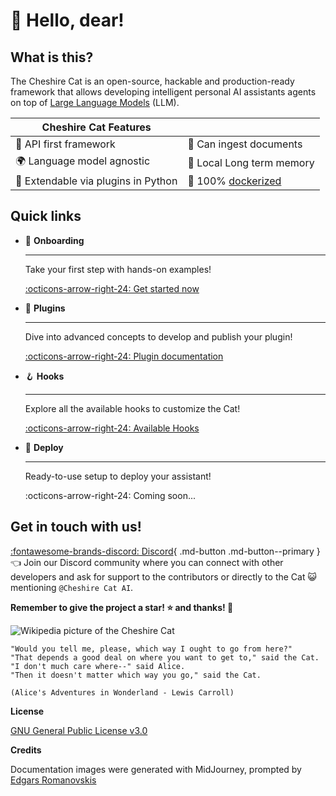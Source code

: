 # &#128075; Hello, dear!

## What is this?

The Cheshire Cat is an open-source, hackable and production-ready framework that allows developing intelligent personal 
AI assistants agents on top of [Large Language Models](conceptual/llm.md) (LLM).

| Cheshire Cat Features                      |                                                                   |
|--------------------------------------------|-------------------------------------------------------------------|
| &#129520; API first framework              | &#128220; Can ingest documents                                    |
| &#127757; Language model agnostic          | &#128024; Local Long term memory                                  |
| &#128640; Extendable via plugins in Python | 	&#128011; 100% [dockerized](https://docs.docker.com/get-docker/) |

## Quick links

<div class="grid cards" markdown>

-   &#127939; __Onboarding__

    ---

    Take your first step with hands-on examples!

    [:octicons-arrow-right-24: Get started now](quickstart/introduction.md)

- &#128268; __Plugins__

    ---

    Dive into advanced concepts to develop and publish your plugin!

    [:octicons-arrow-right-24: Plugin documentation](technical/plugins/plugins.md)

-   &#129693; __Hooks__

    ---

    Explore all the available hooks to customize the Cat!

    [:octicons-arrow-right-24: Available Hooks](technical/plugins/hooks.md#available-hooks)

-   &#128640; __Deploy__

    ---

    Ready-to-use setup to deploy your assistant!

    :octicons-arrow-right-24: Coming soon...

</div>

## Get in touch with us! 

[:fontawesome-brands-discord: Discord](https://discord.gg/bHX5sNFCYU){ .md-button .md-button--primary } &#128072;
Join our Discord community where you can
connect with other developers and ask for support to the contributors or directly to the Cat &#128570;
mentioning `@Cheshire Cat AI`.

**Remember to give the project a star! &#11088; and thanks! &#128591;**


![Wikipedia picture of the Cheshire Cat](assets/img/cheshire-cat-tree-shade.jpg)

    "Would you tell me, please, which way I ought to go from here?"
    "That depends a good deal on where you want to get to," said the Cat.
    "I don't much care where--" said Alice.
    "Then it doesn't matter which way you go," said the Cat.

    (Alice's Adventures in Wonderland - Lewis Carroll)

__License__

[GNU General Public License v3.0](https://raw.githubusercontent.com/cheshire-cat-ai/core/main/LICENSE)

__Credits__

Documentation images were generated with MidJourney, prompted by [Edgars Romanovskis](https://www.linkedin.com/in/edgars-romanovskis-b28826259/)
